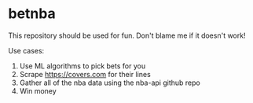 # betnba
This repository should be used for fun. Don't blame me if it doesn't work!

Use cases:
  1. Use ML algorithms to pick bets for you
  2. Scrape https://covers.com for their lines
  3. Gather all of the nba data using the nba-api github repo
  4. Win money
